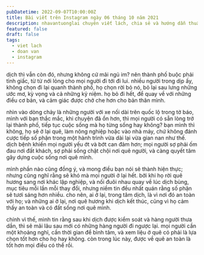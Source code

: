 ```yaml
---
pubDatetime: 2022-09-07T10:00:00Z
title: Bài viết trên Instagram ngày 06 tháng 10 năm 2021
description: nhavantuonglai chuyên viết lách, chia sẻ và hướng dẫn thuần thục khi thực hành viết lách qua những bài chia sẻ trên Instagram chính thức.
featured: false
draft: false
tags:
  - viet lach
  - doan van
  - instagram
---
```


dịch thì vẫn còn đó, nhưng không cứ mãi ngủ im? nên thành phố buộc phải tỉnh giấc, từ từ nới lỏng cho mọi người đi tới đi lui. nhiều người trong dịp ấy, không chọn đi lại quanh thành phố, họ chọn rời bỏ nó, bỏ lại sau lưng những ước mơ, kỳ vọng và cả những kỷ niệm. họ bỏ đi hết, để quay về với những điều cơ bản, và cảm giác được chở che hơn cho bản thân mình.

nhìn vào dòng chảy là những người với xe nối dài trên quốc lộ trong tờ báo, mình với bạn thắc mắc, khi chuyện đã ổn hơn, thì mọi người có sẵn lòng trở lại thành phố, tiếp tục cuộc sống mà họ từng sống hay không? bạn mình thì không, họ sẽ ở lại quê, làm nông nghiệp hoặc vào nhà máy, chứ không đánh cược tiếp số phận trong một hành trình vừa dài lại vừa gian nan như thế. dịch bệnh khiến mọi người yếu ớt và bớt can đảm hơn; mọi người sợ phải ốm đau nơi đất khách, sợ phải sống chật chội nơi quê người, và càng quyết tâm gây dựng cuộc sống nơi quê mình.

mình phần nào cũng đồng ý, và mong điều bạn nói sẽ thành hiện thực; nhưng cũng nghĩ rằng sẽ khó mà mọi người ở lại hết. bởi khi họ rời quê hương sang nơi khác lập nghiệp, và nối đuôi nhau quay về lúc dịch bùng, mục tiêu mỗi lần mỗi thay đổi, nhưng niềm tin đều nhất quán rằng số phận sẽ tươi sáng hơn nhiều. cho nên, ai ở lại, trong tâm dịch, là vì nơi đó an toàn với họ; và những ai ở lại, nơi quê hương khi dịch kết thúc, cũng vì họ cảm thấy an toàn và có đất sống nơi quê mình.

chính vì thế, mình tin rằng sau khi dịch được kiểm soát và hàng người thưa dần, thì sẽ mãi lâu sau mới có những hàng người đi ngược lại. mọi người cần một khoảng nghỉ, cần thời gian để bình tâm, và xem liệu ở quê có phải là lựa chọn tốt hơn cho họ hay không. còn trong lúc này, được về quê an toàn là tốt hơn mọi điều có thể rồi.
